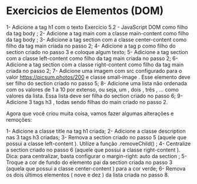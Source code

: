 <h1>Exercicios de Elementos (DOM)</h1>

1- Adicione a tag h1 com o texto Exercício 5.2 - JavaScript DOM como filho da tag body ;
2- Adicione a tag main com a classe main-content como filho da tag body ;
3- Adicione a tag section com a classe center-content como filho da tag main criada no passo 2;
4- Adicione a tag p como filho do section criado no passo 3 e coloque algum texto;
5- Adicione a tag section com a classe left-content como filho da tag main criada no passo 2;
6- Adicione a tag section com a classe right-content como filho da tag main criada no passo 2;
7- Adicione uma imagem com src configurado para o valor https://picsum.photos/200 e classe small-image . Esse elemento deve ser filho do section criado no passo 5;
8- Adicione uma lista não ordenada com os valores de 1 a 10 por extenso, ou seja, um , dois , três , ... como valores da lista. Essa lista deve ser filha do section criado no passo 6;
9- Adicione 3 tags h3 , todas sendo filhas do main criado no passo 2.

Agora que você criou muita coisa, vamos fazer algumas alterações e remoções:

1- Adicione a classe title na tag h1 criada;
2- Adicione a classe description nas 3 tags h3 criadas;
3- Remova a section criado no passo 5 (aquele que possui a classe left-content ). Utilize a função .removeChild() ;
4- Centralize a section criado no passo 6 (aquele que possui a classe right-content ). Dica: para centralizar, basta configurar o margin-right: auto da section ;
5- Troque a cor de fundo do elemento pai da section criada no passo 3 (aquela que possui a classe center-content ) para a cor verde;
6- Remova os dois últimos elementos ( nove e dez ) da lista criada no passo 8.
